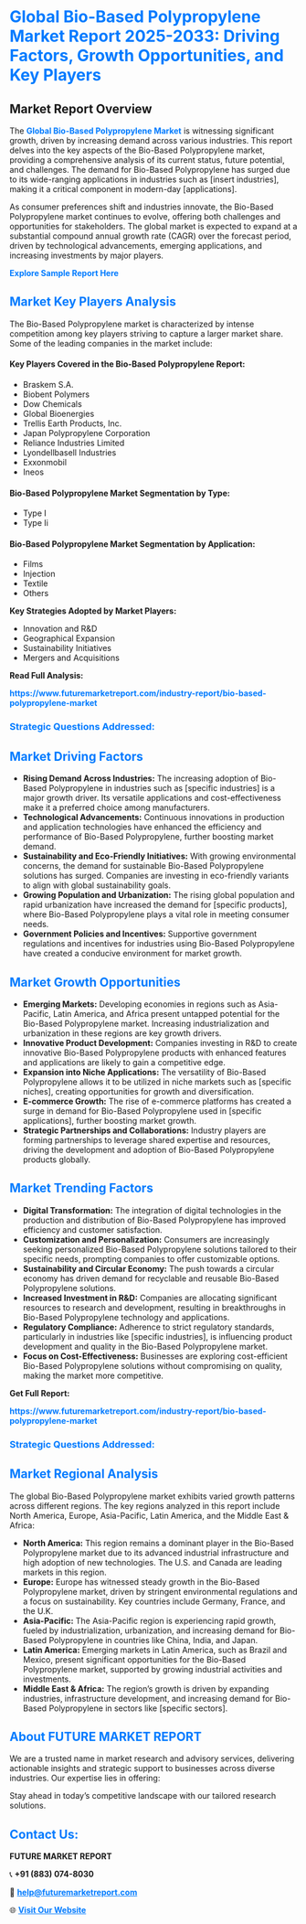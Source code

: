 <h1 style="color: #007BFF;">Global Bio-Based Polypropylene Market Report 2025-2033: Driving Factors, Growth Opportunities, and Key Players</h1>

<section id="overview">
<h2>Market Report Overview</h2>
<p>The <a href="https://www.futuremarketreport.com/industry-report/bio-based-polypropylene-market" style="color: #007BFF; text-decoration: none;"><strong>Global Bio-Based Polypropylene Market</strong></a> is witnessing significant growth, driven by increasing demand across various industries. This report delves into the key aspects of the Bio-Based Polypropylene market, providing a comprehensive analysis of its current status, future potential, and challenges. The demand for Bio-Based Polypropylene has surged due to its wide-ranging applications in industries such as [insert industries], making it a critical component in modern-day [applications].</p>
<p>As consumer preferences shift and industries innovate, the Bio-Based Polypropylene market continues to evolve, offering both challenges and opportunities for stakeholders. The global market is expected to expand at a substantial compound annual growth rate (CAGR) over the forecast period, driven by technological advancements, emerging applications, and increasing investments by major players.</p>
</section>

<section id="overview">
<p><a href="https://www.futuremarketreport.com/request-sample/reportId=31350" style="color: #007BFF; text-decoration: none;"><strong>Explore Sample Report Here</strong></a></p>
</section>

<section id="key-players">
<h2 style="color: #007BFF;">Market Key Players Analysis</h2>
<p>The Bio-Based Polypropylene market is characterized by intense competition among key players striving to capture a larger market share. Some of the leading companies in the market include:</p>
<h4>Key Players Covered in the Bio-Based Polypropylene Report:</h4>
<ul><li>Braskem S.A.</li><li>Biobent Polymers</li><li>Dow Chemicals</li><li>Global Bioenergies</li><li>Trellis Earth Products, Inc.</li><li>Japan Polypropylene Corporation</li><li>Reliance Industries Limited</li><li>Lyondellbasell Industries</li><li>Exxonmobil</li><li>Ineos</li></ul>
<h4>Bio-Based Polypropylene Market Segmentation by Type:</h4>
<ul><li>Type I</li><li>Type Ii</li></ul>

<h4>Bio-Based Polypropylene Market Segmentation by Application:</h4>
<ul><li>Films</li><li>Injection</li><li>Textile</li><li>Others</li></ul>
<p><strong>Key Strategies Adopted by Market Players:</strong></p>
<ul>
<li>Innovation and R&D</li>
<li>Geographical Expansion</li>
<li>Sustainability Initiatives</li>
<li>Mergers and Acquisitions</li>
</ul>
</section>

<section>
<p><strong>Read Full Analysis: </strong></p><a href="https://www.futuremarketreport.com/industry-report/bio-based-polypropylene-market" style="color: #007BFF; text-decoration: none;"><strong>https://www.futuremarketreport.com/industry-report/bio-based-polypropylene-market</strong></a>
<h3 style="color: #007BFF;">Strategic Questions Addressed:</h3>
</section>

<section id="driving-factors">
<h2 style="color: #007BFF;">Market Driving Factors</h2>
<ul>
<li><strong>Rising Demand Across Industries:</strong> The increasing adoption of Bio-Based Polypropylene in industries such as [specific industries] is a major growth driver. Its versatile applications and cost-effectiveness make it a preferred choice among manufacturers.</li>
<li><strong>Technological Advancements:</strong> Continuous innovations in production and application technologies have enhanced the efficiency and performance of Bio-Based Polypropylene, further boosting market demand.</li>
<li><strong>Sustainability and Eco-Friendly Initiatives:</strong> With growing environmental concerns, the demand for sustainable Bio-Based Polypropylene solutions has surged. Companies are investing in eco-friendly variants to align with global sustainability goals.</li>
<li><strong>Growing Population and Urbanization:</strong> The rising global population and rapid urbanization have increased the demand for [specific products], where Bio-Based Polypropylene plays a vital role in meeting consumer needs.</li>
<li><strong>Government Policies and Incentives:</strong> Supportive government regulations and incentives for industries using Bio-Based Polypropylene have created a conducive environment for market growth.</li>
</ul>
</section>

<section id="growth-opportunities">
<h2 style="color: #007BFF;">Market Growth Opportunities</h2>
<ul>
<li><strong>Emerging Markets:</strong> Developing economies in regions such as Asia-Pacific, Latin America, and Africa present untapped potential for the Bio-Based Polypropylene market. Increasing industrialization and urbanization in these regions are key growth drivers.</li>
<li><strong>Innovative Product Development:</strong> Companies investing in R&D to create innovative Bio-Based Polypropylene products with enhanced features and applications are likely to gain a competitive edge.</li>
<li><strong>Expansion into Niche Applications:</strong> The versatility of Bio-Based Polypropylene allows it to be utilized in niche markets such as [specific niches], creating opportunities for growth and diversification.</li>
<li><strong>E-commerce Growth:</strong> The rise of e-commerce platforms has created a surge in demand for Bio-Based Polypropylene used in [specific applications], further boosting market growth.</li>
<li><strong>Strategic Partnerships and Collaborations:</strong> Industry players are forming partnerships to leverage shared expertise and resources, driving the development and adoption of Bio-Based Polypropylene products globally.</li>
</ul>
</section>

<section id="trending-factors">
<h2 style="color: #007BFF;">Market Trending Factors</h2>
<ul>
<li><strong>Digital Transformation:</strong> The integration of digital technologies in the production and distribution of Bio-Based Polypropylene has improved efficiency and customer satisfaction.</li>
<li><strong>Customization and Personalization:</strong> Consumers are increasingly seeking personalized Bio-Based Polypropylene solutions tailored to their specific needs, prompting companies to offer customizable options.</li>
<li><strong>Sustainability and Circular Economy:</strong> The push towards a circular economy has driven demand for recyclable and reusable Bio-Based Polypropylene solutions.</li>
<li><strong>Increased Investment in R&D:</strong> Companies are allocating significant resources to research and development, resulting in breakthroughs in Bio-Based Polypropylene technology and applications.</li>
<li><strong>Regulatory Compliance:</strong> Adherence to strict regulatory standards, particularly in industries like [specific industries], is influencing product development and quality in the Bio-Based Polypropylene market.</li>
<li><strong>Focus on Cost-Effectiveness:</strong> Businesses are exploring cost-efficient Bio-Based Polypropylene solutions without compromising on quality, making the market more competitive.</li>
</ul>
</section>

<section>
<p><strong>Get Full Report: </strong></p><a href="https://www.futuremarketreport.com/industry-report/bio-based-polypropylene-market" style="color: #007BFF; text-decoration: none;"><strong>https://www.futuremarketreport.com/industry-report/bio-based-polypropylene-market</strong></a>
<h3 style="color: #007BFF;">Strategic Questions Addressed:</h3>
</section>


<section id="regional-analysis">
<h2 style="color: #007BFF;">Market Regional Analysis</h2>
<p>The global Bio-Based Polypropylene market exhibits varied growth patterns across different regions. The key regions analyzed in this report include North America, Europe, Asia-Pacific, Latin America, and the Middle East & Africa:</p>
<ul>
<li><strong>North America:</strong> This region remains a dominant player in the Bio-Based Polypropylene market due to its advanced industrial infrastructure and high adoption of new technologies. The U.S. and Canada are leading markets in this region.</li>
<li><strong>Europe:</strong> Europe has witnessed steady growth in the Bio-Based Polypropylene market, driven by stringent environmental regulations and a focus on sustainability. Key countries include Germany, France, and the U.K.</li>
<li><strong>Asia-Pacific:</strong> The Asia-Pacific region is experiencing rapid growth, fueled by industrialization, urbanization, and increasing demand for Bio-Based Polypropylene in countries like China, India, and Japan.</li>
<li><strong>Latin America:</strong> Emerging markets in Latin America, such as Brazil and Mexico, present significant opportunities for the Bio-Based Polypropylene market, supported by growing industrial activities and investments.</li>
<li><strong>Middle East & Africa:</strong> The region’s growth is driven by expanding industries, infrastructure development, and increasing demand for Bio-Based Polypropylene in sectors like [specific sectors].</li>
</ul>
</section>

<footer>
<h2 style="color: #007BFF;">About FUTURE MARKET REPORT</h2>
<p>We are a trusted name in market research and advisory services, delivering actionable insights and strategic support to businesses across diverse industries. Our expertise lies in offering:</p>

<p>Stay ahead in today’s competitive landscape with our tailored research solutions.</p>

<h2 style="color: #007BFF;">Contact Us:</h2>
<p><strong>FUTURE MARKET REPORT</strong></p>
<p>📞 <strong>+91 (883) 074-8030</strong></p>
<p>📧 <strong><a href="mailto:help@futuremarketreport.com" style="color: #007BFF;">help@futuremarketreport.com</a></strong></p>
<p>🌐 <strong><a href="https://www.futuremarketreport.com/" style="color: #007BFF;">Visit Our Website</a></strong></p>
</footer>